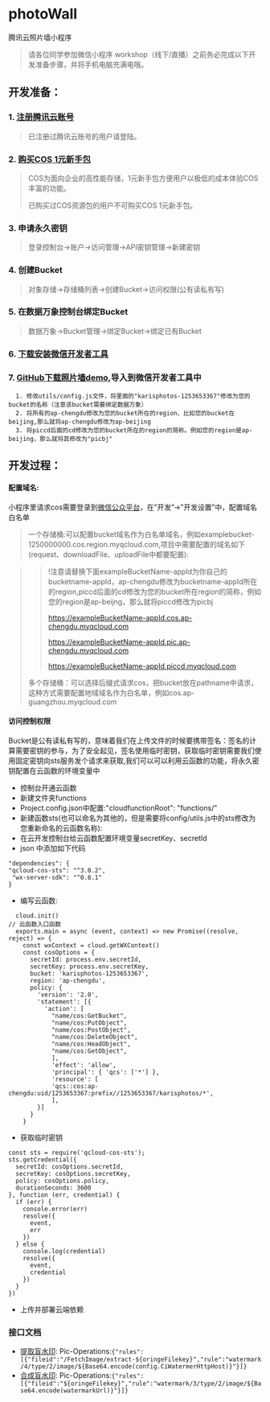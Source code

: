 # photoWall
腾讯云照片墙小程序

> 请各位同学参加微信小程序 workshop（线下/直播）之前务必完成以下开发准备步骤，并将手机电脑充满电哦。



## 开发准备：

### 1. [注册腾讯云账号](https://cloud.tencent.com/register)

> 已注册过腾讯云账号的用户请登陆。
>

### 2. [购买COS 1元新手包](https://cloud.tencent.com/act/pro/cos )

> COS为面向企业的高性能存储，1元新手包方便用户以极低的成本体验COS丰富的功能。
>
> 已购买过COS资源包的用户不可购买COS 1元新手包。

### 3. 申请永久密钥
> 登录控制台->账户->访问管理->API密钥管理->新建密钥
### 4. 创建Bucket
> 对象存储->存储桶列表->创建Bucket->访问权限(公有读私有写)
### 5. 在数据万象控制台绑定Bucket
> 数据万象->Bucket管理->绑定Bucket->绑定已有Bucket
### 6. [下载安装微信开发者工具](https://developers.weixin.qq.com/miniprogram/dev/devtools/download.html   )
### 7. [GitHub下载照片墙demo](https://github.com/15809284891/photoWall ),导入到微信开发者工具中
      1. 修改utils/config.js文件，将里面的"karisphotos-1253653367"修改为您的bucket的名称（注意该bucket需要绑定数据万象）
      2. 将所有的ap-chengdu修改为您的bucket所在的region、比如您的bucket在beijing,那么就将ap-chengdu修改为ap-beijing
      3. 将piccd后面的cd修改为您的bucket所在的region的简称。例如您的region是ap-beijing，那么就将其修改为"picbj"



## 开发过程：


#### 配置域名:
小程序里请求cos需要登录到[微信公众平台](https://mp.weixin.qq.com/wxamp/devprofile/get_profile?token=196154795&lang=zh_CN)，在”开发”->”开发设置”中，配置域名白名单

> 一个存储桶:可以配置bucket域名作为白名单域名，例如examplebucket-1250000000.cos.region.myqcloud.com,项目中需要配置的域名如下(request、downloadFile、uploadFile中都要配置):

>>!注意请替换下面exampleBucketName-appId为你自己的bucketname-appId，ap-chengdu修改为bucketname-appId所在的region,piccd后面的cd修改为您的bucket所在region的简称，例如您的region是ap-beijng，那么就将piccd修改为picbj
>>
>>https://exampleBucketName-appId.cos.ap-chengdu.myqcloud.com
>>
>>https://exampleBucketName-appId.pic.ap-chengdu.myqcloud.com
>>
>>https://exampleBucketName-appId.piccd.myqcloud.com
>
> 多个存储桶：可以选择后缀式请求cos，把bucket放在pathname中请求，这种方式需要配置地域域名作为白名单，例如cos.ap-guangzhou.myqcloud.com
#### 访问控制权限
  Bucket是公有读私有写的，意味着我们在上传文件的时候要携带签名：签名的计算需要密钥的参与，为了安全起见，签名使用临时密钥，获取临时密钥需要我们使用固定密钥向sts服务发个请求来获取,我们可以可以利用云函数的功能，将永久密钥配置在云函数的环境变量中
  - 控制台开通云函数
  -	新建文件夹functions
  - Project.config.json中配置:"cloudfunctionRoot": "functions/"
  - 新建函数sts(也可以命名为其他的，但是需要将config/utils.js中的sts修改为您重新命名的云函数名称):
  - 在云开发控制台给云函数配置环境变量secretKey、secretId
  - json 中添加如下代码
  ```
  "dependencies": {    
  "qcloud-cos-sts": "^3.0.2",
   "wx-server-sdk": "^0.8.1"
 }
  ```
  - 编写云函数:

```
  cloud.init()
// 云函数入口函数
  exports.main = async (event, context) => new Promise((resolve, reject) => {
    const wxContext = cloud.getWXContext()
    const cosOptions = {
      secretId: process.env.secretId,
      secretKey: process.env.secretKey,
      bucket: 'karisphotos-1253653367',
      region: 'ap-chengdu',
      policy: {
        'version': '2.0',
        'statement': [{
          'action': [
            "name/cos:GetBucket",
            "name/cos:PutObject",
            "name/cos:PostObject",
            "name/cos:DeleteObject",
            "name/cos:HeadObject",
            "name/cos:GetObject",
            ],
            'effect': 'allow',
            'principal': { 'qcs': ['*'] },
            'resource': [
            'qcs::cos:ap-chengdu:uid/1253653367:prefix//1253653367/karisphotos/*',
            ],
        }]
      }
    }

```
  - 获取临时密钥

  ```
  const sts = require('qcloud-cos-sts');
  sts.getCredential({
    secretId: cosOptions.secretId,
    secretKey: cosOptions.secretKey,
    policy: cosOptions.policy,
    durationSeconds: 3600
  }, function (err, credential) {
    if (err) {
      console.error(err)
      resolve({
        event,
        err
      })
    } else {
      console.log(credential)
      resolve({
        event,
        credential
      })
    }
  })
  ```

  - 上传并部署云端依赖

  ### 接口文档
  - [提取盲水印](https://cloud.tencent.com/document/product/460/19017#.E6.8F.90.E5.8F.96.E7.9B.B2.E6.B0.B4.E5.8D.B0):
    Pic-Operations:`{"rules":[{"fileid":"/FetchImage/extract-${oringeFilekey}","rule":"watermark/4/type/2/image/${Base64.encode(config.CiWatermerHttpHost)}"}]}`
  - [合成盲水印](https://cloud.tencent.com/document/product/460/18147):
      Pic-Operations:`{"rules":[{"fileid":"${oringeFilekey}","rule":"watermark/3/type/2/image/${Base64.encode(watermarkUrl)}"}]}`
